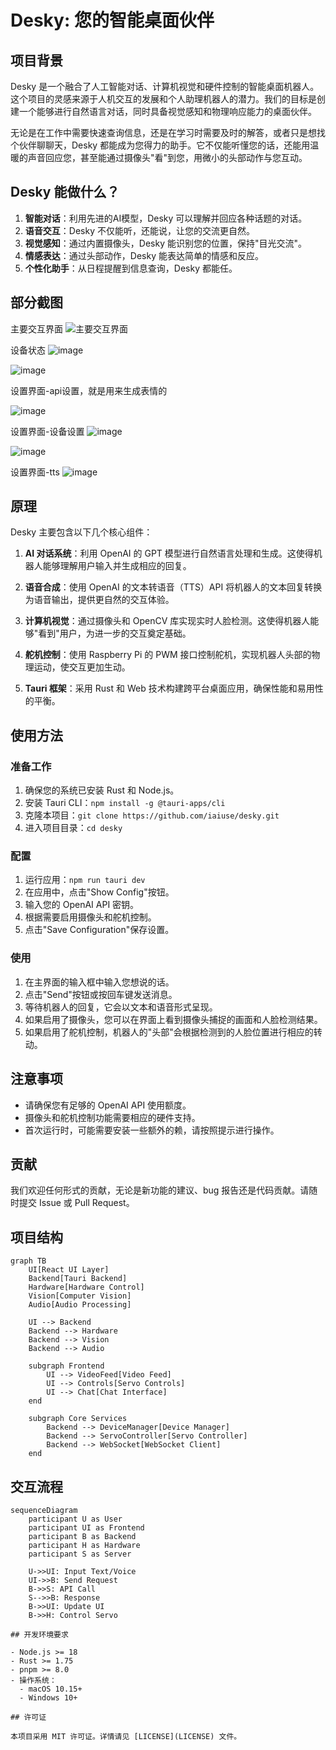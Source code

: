 # Desky: 您的智能桌面伙伴

## 项目背景

Desky 是一个融合了人工智能对话、计算机视觉和硬件控制的智能桌面机器人。这个项目的灵感来源于人机交互的发展和个人助理机器人的潜力。我们的目标是创建一个能够进行自然语言对话，同时具备视觉感知和物理响应能力的桌面伙伴。

无论是在工作中需要快速查询信息，还是在学习时需要及时的解答，或者只是想找个伙伴聊聊天，Desky 都能成为您得力的助手。它不仅能听懂您的话，还能用温暖的声音回应您，甚至能通过摄像头"看"到您，用微小的头部动作与您互动。

## Desky 能做什么？

1. **智能对话**：利用先进的AI模型，Desky 可以理解并回应各种话题的对话。
2. **语音交互**：Desky 不仅能听，还能说，让您的交流更自然。
3. **视觉感知**：通过内置摄像头，Desky 能识别您的位置，保持"目光交流"。
4. **情感表达**：通过头部动作，Desky 能表达简单的情感和反应。
5. **个性化助手**：从日程提醒到信息查询，Desky 都能任。

## 部分截图
主要交互界面
![主要交互界面](https://github.com/user-attachments/assets/dd888011-fc47-4171-bb61-41453143275e)

设备状态
![image](https://github.com/user-attachments/assets/3e5444c8-2c49-480e-9c79-b2d9e7bc83ea)

![image](https://github.com/user-attachments/assets/2c8808a8-2fe4-4e74-8c39-7973db597eb5)

设置界面-api设置，就是用来生成表情的

![image](https://github.com/user-attachments/assets/5a0fc2c0-ee23-4120-be63-9eccba212063)


设置界面-设备设置
![image](https://github.com/user-attachments/assets/0475562c-3ec4-44c3-9a54-017a6ecbdb1b)

![image](https://github.com/user-attachments/assets/eb605525-3816-4fce-b9dc-4e246cb2f8d0)

设置界面-tts
![image](https://github.com/user-attachments/assets/591af8d8-c750-419a-9271-ff144bee2c16)


## 原理

Desky 主要包含以下几个核心组件：

1. **AI 对话系统**：利用 OpenAI 的 GPT 模型进行自然语言处理和生成。这使得机器人能够理解用户输入并生成相应的回复。

2. **语音合成**：使用 OpenAI 的文本转语音（TTS）API 将机器人的文本回复转换为语音输出，提供更自然的交互体验。

3. **计算机视觉**：通过摄像头和 OpenCV 库实现实时人脸检测。这使得机器人能够"看到"用户，为进一步的交互奠定基础。

4. **舵机控制**：使用 Raspberry Pi 的 PWM 接口控制舵机，实现机器人头部的物理运动，使交互更加生动。

5. **Tauri 框架**：采用 Rust 和 Web 技术构建跨平台桌面应用，确保性能和易用性的平衡。

## 使用方法

### 准备工作

1. 确保您的系统已安装 Rust 和 Node.js。
2. 安装 Tauri CLI：`npm install -g @tauri-apps/cli`
3. 克隆本项目：`git clone https://github.com/iaiuse/desky.git`
4. 进入项目目录：`cd desky`

### 配置

1. 运行应用：`npm run tauri dev`
2. 在应用中，点击"Show Config"按钮。
3. 输入您的 OpenAI API 密钥。
4. 根据需要启用摄像头和舵机控制。
5. 点击"Save Configuration"保存设置。

### 使用

1. 在主界面的输入框中输入您想说的话。
2. 点击"Send"按钮或按回车键发送消息。
3. 等待机器人的回复，它会以文本和语音形式呈现。
4. 如果启用了摄像头，您可以在界面上看到摄像头捕捉的画面和人脸检测结果。
5. 如果启用了舵机控制，机器人的"头部"会根据检测到的人脸位置进行相应的转动。

## 注意事项

- 请确保您有足够的 OpenAI API 使用额度。
- 摄像头和舵机控制功能需要相应的硬件支持。
- 首次运行时，可能需要安装一些额外的赖，请按照提示进行操作。

## 贡献

我们欢迎任何形式的贡献，无论是新功能的建议、bug 报告还是代码贡献。请随时提交 Issue 或 Pull Request。



## 项目结构

```mermaid  
graph TB
    UI[React UI Layer]
    Backend[Tauri Backend]
    Hardware[Hardware Control]
    Vision[Computer Vision]
    Audio[Audio Processing]
    
    UI --> Backend
    Backend --> Hardware
    Backend --> Vision
    Backend --> Audio
    
    subgraph Frontend
        UI --> VideoFeed[Video Feed]
        UI --> Controls[Servo Controls]
        UI --> Chat[Chat Interface]
    end
    
    subgraph Core Services
        Backend --> DeviceManager[Device Manager]
        Backend --> ServoController[Servo Controller]
        Backend --> WebSocket[WebSocket Client]
    end
```



## 交互流程

```mermaid
sequenceDiagram
    participant U as User
    participant UI as Frontend
    participant B as Backend
    participant H as Hardware
    participant S as Server

    U->>UI: Input Text/Voice
    UI->>B: Send Request
    B->>S: API Call
    S-->>B: Response
    B->>UI: Update UI
    B->>H: Control Servo

## 开发环境要求

- Node.js >= 18
- Rust >= 1.75
- pnpm >= 8.0
- 操作系统：
  - macOS 10.15+
  - Windows 10+

## 许可证

本项目采用 MIT 许可证。详情请见 [LICENSE](LICENSE) 文件。